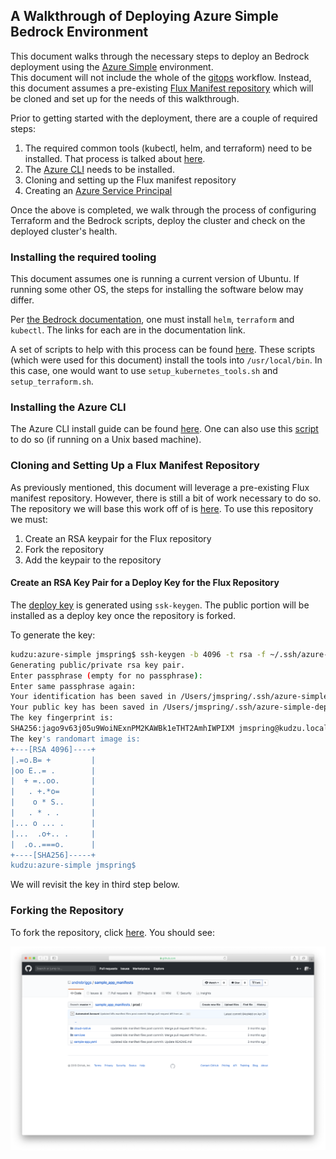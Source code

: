 ## A Walkthrough of Deploying Azure Simple Bedrock Environment

This document walks through the necessary steps to deploy an Bedrock deployment using the 
[Azure Simple](https://github.com/microsoft/bedrock/cluster/environments/azure-simple) environment.  
This document will not include the whole of the [gitops](https://github.com/microsoft/bedrock/gitops)
workflow.  Instead, this document assumes a pre-existing [Flux Manifest repository](https://github.com/microsoft/bedrock/tree/master/cluster/common/flux)
which will be cloned and set up for the needs of this walkthrough.

Prior to getting started with the deployment, there are a couple of required steps:

1. The required common tools (kubectl, helm, and terraform) need to be installed.  That process is talked about [here](https://github.com/microsoft/bedrock/tree/master/cluster).  
2. The [Azure CLI](https://docs.microsoft.com/en-us/cli/azure/install-azure-cli?view=azure-cli-latest) needs to be installed.
3. Cloning and setting up the Flux manifest repository
4. Creating an [Azure Service Principal](https://github.com/microsoft/bedrock/tree/master/cluster/azure/service-principal)

Once the above is completed, we walk through the process of configuring Terraform and the Bedrock scripts, deploy the cluster and check on the deployed cluster's health.


### Installing the required tooling

This document assumes one is running a current version of Ubuntu.  If running some other OS, the steps for installing the software below may differ.

Per [the Bedrock documentation](https://github.com/microsoft/bedrock/tree/master/cluster#required-tools), one must install `helm`, `terraform` and `kubectl`.  The links for each are in the documentation link.

A set of scripts to help with this process can be found [here](https://github.com/jmspring/bedrock-dev-env/tree/master/scripts).  These scripts (which were used for this document) install the tools into `/usr/local/bin`.  In this case, one would want to use `setup_kubernetes_tools.sh` and `setup_terraform.sh`.


### Installing the Azure CLI

The Azure CLI install guide can be found [here](https://docs.microsoft.com/en-us/cli/azure/install-azure-cli?view=azure-cli-latest).  One can also use this [script](https://github.com/jmspring/bedrock-dev-env/blob/master/scripts/setup_azure_cli.sh) to do so (if running on a Unix based machine).


### Cloning and Setting Up a Flux Manifest Repository

As previously mentioned, this document will leverage a pre-existing Flux manifest repository.  However, there is still a bit of work necessary to do so.  The repository we will base this work off of is [here](https://github.com/andrebriggs/sample_app_manifests/tree/master/prod).  To use this repository we must:

1. Create an RSA keypair for the Flux repository
2. Fork the repository
3. Add the keypair to the repository


#### Create an RSA Key Pair for a Deploy Key for the Flux Repository

The [deploy key](https://developer.github.com/v3/guides/managing-deploy-keys/#deploy-keys) is generated using `ssk-keygen`.  The public portion will be installed as a deploy key once the repository is forked.

To generate the key:

```bash
kudzu:azure-simple jmspring$ ssh-keygen -b 4096 -t rsa -f ~/.ssh/azure-simple-deploy-key
Generating public/private rsa key pair.
Enter passphrase (empty for no passphrase): 
Enter same passphrase again: 
Your identification has been saved in /Users/jmspring/.ssh/azure-simple-deploy-key.
Your public key has been saved in /Users/jmspring/.ssh/azure-simple-deploy-key.pub.
The key fingerprint is:
SHA256:jago9v63j05u9WoiNExnPM2KAWBk1eTHT2AmhIWPIXM jmspring@kudzu.local
The key's randomart image is:
+---[RSA 4096]----+
|.=o.B= +         |
|oo E..= .        |
|  + =..oo.       |
|   . +.*o=       |
|    o * S..      |
|   . * . .       |
|... o ... .      |
|...  .o+.. .     |
|  .o..===o.      |
+----[SHA256]-----+
kudzu:azure-simple jmspring$ 
```

We will revisit the key in third step below.

###  Forking the Repository

To fork the repository, click [here](https://github.com/andrebriggs/sample_app_manifests/tree/master/prod).  You should see:

![initial repository](https://raw.githubusercontent.com/jmspring/bedrock-tutorials/master/walkthroughs/azure-simple/images/initial_repository.jpg)

